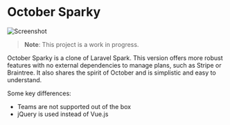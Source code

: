 # October Sparky

![Screenshot](https://raw.githubusercontent.com/responsiv/sparky-theme/master/assets/images/theme-preview.png)

> **Note**: This project is a work in progress.

October Sparky is a clone of Laravel Spark. This version offers more robust features with no external dependencies to manage plans, such as Stripe or Braintree. It also shares the spirit of October and is simplistic and easy to understand.

Some key differences:

- Teams are not supported out of the box
- jQuery is used instead of Vue.js
